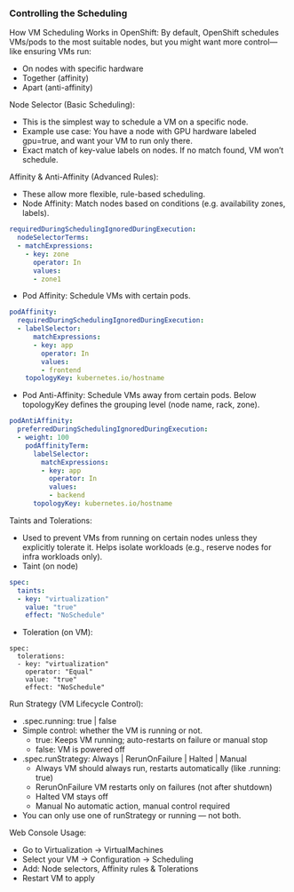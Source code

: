 ### Controlling the Scheduling

How VM Scheduling Works in OpenShift:
By default, OpenShift schedules VMs/pods to the most suitable nodes, but you might want more control—like ensuring VMs run:
- On nodes with specific hardware
- Together (affinity)
- Apart (anti-affinity)

Node Selector (Basic Scheduling):
- This is the simplest way to schedule a VM on a specific node.
- Example use case: You have a node with GPU hardware labeled gpu=true, and want your VM to run only there.
- Exact match of key-value labels on nodes. If no match found, VM won’t schedule.

Affinity & Anti-Affinity (Advanced Rules):
- These allow more flexible, rule-based scheduling.
- Node Affinity: Match nodes based on conditions (e.g. availability zones, labels).
```yaml
requiredDuringSchedulingIgnoredDuringExecution:
  nodeSelectorTerms:
  - matchExpressions:
    - key: zone
      operator: In
      values:
      - zone1
```
- Pod Affinity: Schedule VMs with certain pods.
```yaml
podAffinity:
  requiredDuringSchedulingIgnoredDuringExecution:
  - labelSelector:
      matchExpressions:
      - key: app
        operator: In
        values:
        - frontend
    topologyKey: kubernetes.io/hostname
```
- Pod Anti-Affinity: Schedule VMs away from certain pods. Below topologyKey defines the grouping level (node name, rack, zone).
```yaml
podAntiAffinity:
  preferredDuringSchedulingIgnoredDuringExecution:
  - weight: 100
    podAffinityTerm:
      labelSelector:
        matchExpressions:
        - key: app
          operator: In
          values:
          - backend
      topologyKey: kubernetes.io/hostname
```

Taints and Tolerations:
- Used to prevent VMs from running on certain nodes unless they explicitly tolerate it. Helps isolate workloads (e.g., reserve nodes for infra workloads only).
- Taint (on node)
```yaml
spec:
  taints:
  - key: "virtualization"
    value: "true"
    effect: "NoSchedule"
```
- Toleration (on VM):
```
spec:
  tolerations:
  - key: "virtualization"
    operator: "Equal"
    value: "true"
    effect: "NoSchedule"
```

Run Strategy (VM Lifecycle Control):
- .spec.running: true | false
- Simple control: whether the VM is running or not.
  - true: Keeps VM running; auto-restarts on failure or manual stop
  - false: VM is powered off
- .spec.runStrategy: Always | RerunOnFailure | Halted | Manual
  - Always	VM should always run, restarts automatically (like .running: true)
  - RerunOnFailure	VM restarts only on failures (not after shutdown)
  - Halted	VM stays off
  - Manual	No automatic action, manual control required
- You can only use one of runStrategy or running — not both.

Web Console Usage:
- Go to Virtualization → VirtualMachines
- Select your VM → Configuration → Scheduling
- Add: Node selectors, Affinity rules & Tolerations
- Restart VM to apply
